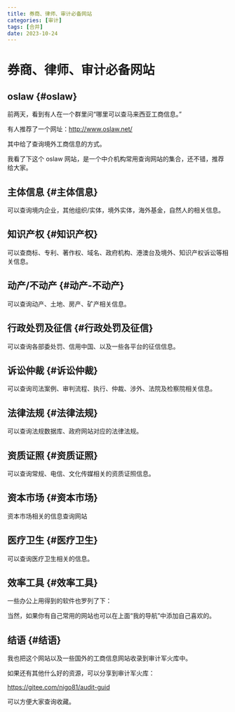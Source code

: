 ```yaml
---
title: 券商、律师、审计必备网站
categories: [审计]
tags: [合并]
date: 2023-10-24
---
```

# 券商、律师、审计必备网站


## oslaw {#oslaw}

前两天，看到有人在一个群里问“哪里可以查马来西亚工商信息。”

有人推荐了一个网址：<http://www.oslaw.net/>

其中给了查询境外工商信息的方式。

我看了下这个 oslaw 网站，是一个中介机构常用查询网站的集合，还不错，推荐给大家。

## 主体信息 {#主体信息}

可以查询境内企业，其他组织/实体，境外实体，海外基金，自然人的相关信息。

## 知识产权 {#知识产权}

可以查商标、专利、著作权、域名、政府机构、港澳台及境外、知识产权诉讼等相关信息。

## 动产/不动产 {#动产-不动产}

可以查询动产、土地、房产、矿产相关信息。

## 行政处罚及征信 {#行政处罚及征信}

可以查询各部委处罚、信用中国、以及一些各平台的征信信息。

## 诉讼仲裁 {#诉讼仲裁}

可以查询司法案例、审判流程、执行、仲裁、涉外、法院及检察院相关信息。

## 法律法规 {#法律法规}

可以查询法规数据库、政府网站对应的法律法规。

## 资质证照 {#资质证照}

可以查询常规、电信、文化传媒相关的资质证照信息。

## 资本市场 {#资本市场}

资本市场相关的信息查询网站

## 医疗卫生 {#医疗卫生}

可以查询医疗卫生相关的信息。

## 效率工具 {#效率工具}

一些办公上用得到的软件也罗列了下：

当然，如果你有自己常用的网站也可以在上面“我的导航”中添加自己喜欢的。


## 结语 {#结语}

我也把这个网站以及一些国外的工商信息网站收录到审计军火库中。

如果还有其他什么好的资源，可以分享到审计军火库：

<https://gitee.com/nigo81/audit-guid>

可以方便大家查询收藏。

